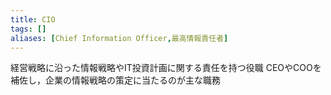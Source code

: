 ```yaml
---
title: CIO
tags: []
aliases: [Chief Information Officer,最高情報責任者]
---
```

経営戦略に沿った情報戦略やIT投資計画に関する責任を持つ役職
CEOやCOOを補佐し，企業の情報戦略の策定に当たるのが主な職務